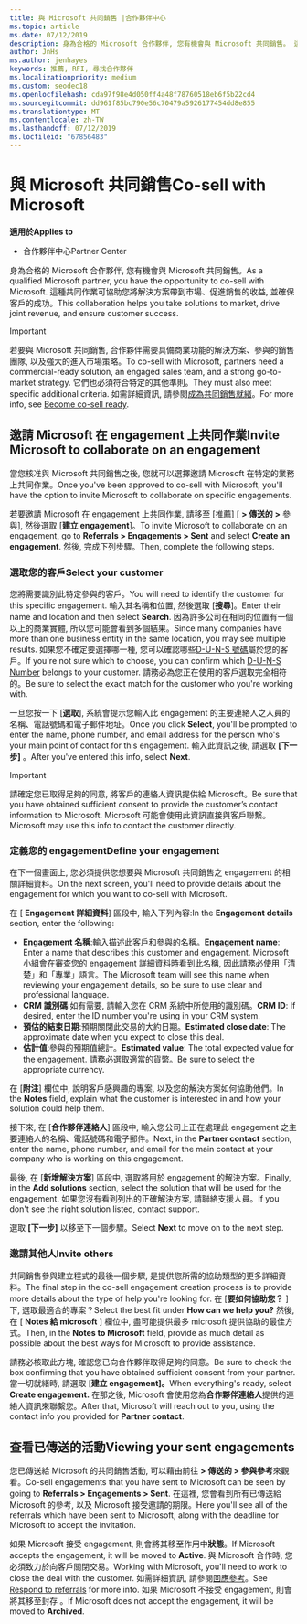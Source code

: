 ```yaml
---
title: 與 Microsoft 共同銷售 |合作夥伴中心
ms.topic: article
ms.date: 07/12/2019
description: 身為合格的 Microsoft 合作夥伴, 您有機會與 Microsoft 共同銷售。 這種共同作業可協助您將解決方案帶到市場、促進銷售的收益, 並確保客戶的成功。
author: JnHs
ms.author: jenhayes
keywords: 推薦, RFI, 尋找合作夥伴
ms.localizationpriority: medium
ms.custom: seodec18
ms.openlocfilehash: cda97f98e4d050ff4a48f78760518eb6f5b22cd4
ms.sourcegitcommit: dd961f85bc790e56c70479a5926177454dd8e855
ms.translationtype: MT
ms.contentlocale: zh-TW
ms.lasthandoff: 07/12/2019
ms.locfileid: "67856483"
---
```

# <a name="co-sell-with-microsoft"></a><span data-ttu-id="3f658-105">與 Microsoft 共同銷售</span><span class="sxs-lookup"><span data-stu-id="3f658-105">Co-sell with Microsoft</span></span>

<span data-ttu-id="3f658-106">**適用於**</span><span class="sxs-lookup"><span data-stu-id="3f658-106">**Applies to**</span></span>

-  <span data-ttu-id="3f658-107">合作夥伴中心</span><span class="sxs-lookup"><span data-stu-id="3f658-107">Partner Center</span></span>

<span data-ttu-id="3f658-108">身為合格的 Microsoft 合作夥伴, 您有機會與 Microsoft 共同銷售。</span><span class="sxs-lookup"><span data-stu-id="3f658-108">As a qualified Microsoft partner, you have the opportunity to co-sell with Microsoft.</span></span> <span data-ttu-id="3f658-109">這種共同作業可協助您將解決方案帶到市場、促進銷售的收益, 並確保客戶的成功。</span><span class="sxs-lookup"><span data-stu-id="3f658-109">This collaboration helps you take solutions to market, drive joint revenue, and ensure customer success.</span></span>

> [!IMPORTANT]
> <span data-ttu-id="3f658-110">若要與 Microsoft 共同銷售, 合作夥伴需要具備商業功能的解決方案、參與的銷售團隊, 以及強大的進入市場策略。</span><span class="sxs-lookup"><span data-stu-id="3f658-110">To co-sell with Microsoft, partners need a commercial-ready solution, an engaged sales team, and a strong go-to-market strategy.</span></span> <span data-ttu-id="3f658-111">它們也必須符合特定的其他準則。</span><span class="sxs-lookup"><span data-stu-id="3f658-111">They must also meet specific additional criteria.</span></span> <span data-ttu-id="3f658-112">如需詳細資訊, 請參閱[成為共同銷售就緒](https://partner.microsoft.com/reach-customers/selling-with-microsoft#become-ready)。</span><span class="sxs-lookup"><span data-stu-id="3f658-112">For more info, see [Become co-sell ready](https://partner.microsoft.com/reach-customers/selling-with-microsoft#become-ready).</span></span>

## <a name="invite-microsoft-to-collaborate-on-an-engagement"></a><span data-ttu-id="3f658-113">邀請 Microsoft 在 engagement 上共同作業</span><span class="sxs-lookup"><span data-stu-id="3f658-113">Invite Microsoft to collaborate on an engagement</span></span>

<span data-ttu-id="3f658-114">當您核准與 Microsoft 共同銷售之後, 您就可以選擇邀請 Microsoft 在特定的業務上共同作業。</span><span class="sxs-lookup"><span data-stu-id="3f658-114">Once you've been approved to co-sell with Microsoft, you'll have the option to invite Microsoft to collaborate on specific engagements.</span></span>

<span data-ttu-id="3f658-115">若要邀請 Microsoft 在 engagement 上共同作業, 請移至 [推薦] [ **> 傳送的 >** 參與], 然後選取 [**建立 engagement**]。</span><span class="sxs-lookup"><span data-stu-id="3f658-115">To invite Microsoft to collaborate on an engagement, go to **Referrals > Engagements > Sent** and select **Create an engagement**.</span></span> <span data-ttu-id="3f658-116">然後, 完成下列步驟。</span><span class="sxs-lookup"><span data-stu-id="3f658-116">Then, complete the following steps.</span></span>

### <a name="select-your-customer"></a><span data-ttu-id="3f658-117">選取您的客戶</span><span class="sxs-lookup"><span data-stu-id="3f658-117">Select your customer</span></span>

<span data-ttu-id="3f658-118">您將需要識別此特定參與的客戶。</span><span class="sxs-lookup"><span data-stu-id="3f658-118">You will need to identify the customer for this specific engagement.</span></span> <span data-ttu-id="3f658-119">輸入其名稱和位置, 然後選取 [**搜尋**]。</span><span class="sxs-lookup"><span data-stu-id="3f658-119">Enter their name and location and then select **Search**.</span></span> <span data-ttu-id="3f658-120">因為許多公司在相同的位置有一個以上的商業實體, 所以您可能會看到多個結果。</span><span class="sxs-lookup"><span data-stu-id="3f658-120">Since many companies have more than one business entity in the same location, you may see multiple results.</span></span> <span data-ttu-id="3f658-121">如果您不確定要選擇哪一種, 您可以確認哪些[D-U-N-S 號碼](https://www.dnb.com/duns-number.html)屬於您的客戶。</span><span class="sxs-lookup"><span data-stu-id="3f658-121">If you're not sure which to choose, you can confirm which [D-U-N-S Number](https://www.dnb.com/duns-number.html) belongs to your customer.</span></span> <span data-ttu-id="3f658-122">請務必為您正在使用的客戶選取完全相符的。</span><span class="sxs-lookup"><span data-stu-id="3f658-122">Be sure to select the exact match for the customer who you're working with.</span></span> 

<span data-ttu-id="3f658-123">一旦您按一下 [**選取**], 系統會提示您輸入此 engagement 的主要連絡人之人員的名稱、電話號碼和電子郵件地址。</span><span class="sxs-lookup"><span data-stu-id="3f658-123">Once you click **Select**, you'll be prompted to enter the name, phone number, and email address for the person who's your main point of contact for this engagement.</span></span> <span data-ttu-id="3f658-124">輸入此資訊之後, 請選取 **[下一步]** 。</span><span class="sxs-lookup"><span data-stu-id="3f658-124">After you've entered this info, select **Next**.</span></span>

> [!IMPORTANT]
> <span data-ttu-id="3f658-125">請確定您已取得足夠的同意, 將客戶的連絡人資訊提供給 Microsoft。</span><span class="sxs-lookup"><span data-stu-id="3f658-125">Be sure that you have obtained sufficient consent to provide the customer’s contact information to Microsoft.</span></span> <span data-ttu-id="3f658-126">Microsoft 可能會使用此資訊直接與客戶聯繫。</span><span class="sxs-lookup"><span data-stu-id="3f658-126">Microsoft may use this info to contact the customer directly.</span></span>

### <a name="define-your-engagement"></a><span data-ttu-id="3f658-127">定義您的 engagement</span><span class="sxs-lookup"><span data-stu-id="3f658-127">Define your engagement</span></span>

<span data-ttu-id="3f658-128">在下一個畫面上, 您必須提供您想要與 Microsoft 共同銷售之 engagement 的相關詳細資料。</span><span class="sxs-lookup"><span data-stu-id="3f658-128">On the next screen, you'll need to provide details about the engagement for which you want to co-sell with Microsoft.</span></span>

<span data-ttu-id="3f658-129">在 [ **Engagement 詳細資料**] 區段中, 輸入下列內容:</span><span class="sxs-lookup"><span data-stu-id="3f658-129">In the **Engagement details** section, enter the following:</span></span>
- <span data-ttu-id="3f658-130">**Engagement 名稱**:輸入描述此客戶和參與的名稱。</span><span class="sxs-lookup"><span data-stu-id="3f658-130">**Engagement name**: Enter a name that describes this customer and engagement.</span></span> <span data-ttu-id="3f658-131">Microsoft 小組會在審查您的 engagement 詳細資料時看到此名稱, 因此請務必使用「清楚」和「專業」語言。</span><span class="sxs-lookup"><span data-stu-id="3f658-131">The Microsoft team will see this name when reviewing your engagement details, so be sure to use clear and professional language.</span></span>
- <span data-ttu-id="3f658-132">**CRM 識別碼**:如有需要, 請輸入您在 CRM 系統中所使用的識別碼。</span><span class="sxs-lookup"><span data-stu-id="3f658-132">**CRM ID**: If desired, enter the ID number you're using in your CRM system.</span></span>
- <span data-ttu-id="3f658-133">**預估的結束日期**:預期關閉此交易的大約日期。</span><span class="sxs-lookup"><span data-stu-id="3f658-133">**Estimated close date**: The approximate date when you expect to close this deal.</span></span>
- <span data-ttu-id="3f658-134">**估計值**:參與的預期值總計。</span><span class="sxs-lookup"><span data-stu-id="3f658-134">**Estimated value**: The total expected value for the engagement.</span></span> <span data-ttu-id="3f658-135">請務必選取適當的貨幣。</span><span class="sxs-lookup"><span data-stu-id="3f658-135">Be sure to select the appropriate currency.</span></span>

<span data-ttu-id="3f658-136">在 [**附注**] 欄位中, 說明客戶感興趣的專案, 以及您的解決方案如何協助他們。</span><span class="sxs-lookup"><span data-stu-id="3f658-136">In the **Notes** field, explain what the customer is interested in and how your solution could help them.</span></span>

 <span data-ttu-id="3f658-137">接下來, 在 [**合作夥伴連絡人**] 區段中, 輸入您公司上正在處理此 engagement 之主要連絡人的名稱、電話號碼和電子郵件。</span><span class="sxs-lookup"><span data-stu-id="3f658-137">Next, in the **Partner contact** section, enter the name, phone number, and email for the main contact at your company who is working on this engagement.</span></span>

<span data-ttu-id="3f658-138">最後, 在 [**新增解決方案**] 區段中, 選取將用於 engagement 的解決方案。</span><span class="sxs-lookup"><span data-stu-id="3f658-138">Finally, in the **Add solutions** section, select the solution that will be used for the engagement.</span></span> <span data-ttu-id="3f658-139">如果您沒有看到列出的正確解決方案, 請聯絡支援人員。</span><span class="sxs-lookup"><span data-stu-id="3f658-139">If you don't see the right solution listed, contact support.</span></span>

<span data-ttu-id="3f658-140">選取 **[下一步]** 以移至下一個步驟。</span><span class="sxs-lookup"><span data-stu-id="3f658-140">Select **Next** to move on to the next step.</span></span>

### <a name="invite-others"></a><span data-ttu-id="3f658-141">邀請其他人</span><span class="sxs-lookup"><span data-stu-id="3f658-141">Invite others</span></span>

<span data-ttu-id="3f658-142">共同銷售參與建立程式的最後一個步驟, 是提供您所需的協助類型的更多詳細資料。</span><span class="sxs-lookup"><span data-stu-id="3f658-142">The final step in the co-sell engagement creation process is to provide more details about the type of help you're looking for.</span></span> <span data-ttu-id="3f658-143">在 [**要如何協助您？** ] 下, 選取最適合的專案？</span><span class="sxs-lookup"><span data-stu-id="3f658-143">Select the best fit under **How can we help you?**</span></span> <span data-ttu-id="3f658-144">然後, 在 [ **Notes 給 microsoft** ] 欄位中, 盡可能提供最多 microsoft 提供協助的最佳方式。</span><span class="sxs-lookup"><span data-stu-id="3f658-144">Then, in the **Notes to Microsoft** field, provide as much detail as possible about the best ways for Microsoft to provide assistance.</span></span>

<span data-ttu-id="3f658-145">請務必核取此方塊, 確認您已向合作夥伴取得足夠的同意。</span><span class="sxs-lookup"><span data-stu-id="3f658-145">Be sure to check the box confirming that you have obtained sufficient consent from your partner.</span></span> <span data-ttu-id="3f658-146">當一切就緒時, 請選取 [**建立 engagement]。**</span><span class="sxs-lookup"><span data-stu-id="3f658-146">When everything's ready, select **Create engagement.**</span></span> <span data-ttu-id="3f658-147">在那之後, Microsoft 會使用您為**合作夥伴連絡人**提供的連絡人資訊來聯繫您。</span><span class="sxs-lookup"><span data-stu-id="3f658-147">After that, Microsoft will reach out to you, using the contact info you provided for **Partner contact**.</span></span>

## <a name="viewing-your-sent-engagements"></a><span data-ttu-id="3f658-148">查看已傳送的活動</span><span class="sxs-lookup"><span data-stu-id="3f658-148">Viewing your sent engagements</span></span>

<span data-ttu-id="3f658-149">您已傳送給 Microsoft 的共同銷售活動, 可以藉由前往 **> 傳送的 > 參與參考**來觀看。</span><span class="sxs-lookup"><span data-stu-id="3f658-149">Co-sell engagements that you have sent to Microsoft can be seen by going to **Referrals > Engagements > Sent**.</span></span> <span data-ttu-id="3f658-150">在這裡, 您會看到所有已傳送給 Microsoft 的參考, 以及 Microsoft 接受邀請的期限。</span><span class="sxs-lookup"><span data-stu-id="3f658-150">Here you'll see all of the referrals which have been sent to Microsoft, along with the deadline for Microsoft to accept the invitation.</span></span>

<span data-ttu-id="3f658-151">如果 Microsoft 接受 engagement, 則會將其移至作用中**狀態**。</span><span class="sxs-lookup"><span data-stu-id="3f658-151">If Microsoft accepts the engagement, it will be moved to **Active**.</span></span> <span data-ttu-id="3f658-152">與 Microsoft 合作時, 您必須致力於向客戶關閉交易。</span><span class="sxs-lookup"><span data-stu-id="3f658-152">Working with Microsoft, you'll need to work to close the deal with the customer.</span></span> <span data-ttu-id="3f658-153">如需詳細資訊, 請參閱[回應參考](responding-to-referrals.md)。</span><span class="sxs-lookup"><span data-stu-id="3f658-153">See [Respond to referrals](responding-to-referrals.md) for more info.</span></span> <span data-ttu-id="3f658-154">如果 Microsoft 不接受 engagement, 則會將其移至封存  。</span><span class="sxs-lookup"><span data-stu-id="3f658-154">If Microsoft does not accept the engagement, it will be moved to **Archived**.</span></span>
